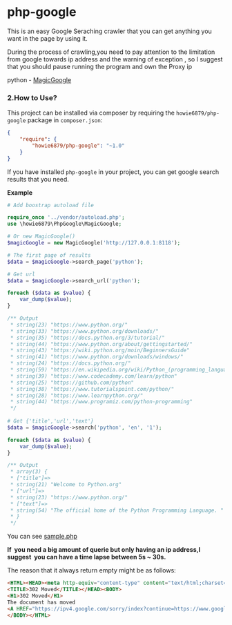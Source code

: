 # php-google
This is an easy Google Seraching crawler that you can get anything you want in the page by using it.

During the process of  crawling,you need to pay attention to the limitation from google towards ip address and the warning of exception , so I suggest that you should pause running the program and own the Proxy ip

python - [MagicGoogle](https://github.com/howie6879/MagicGoogle)

### 2.How to Use?
This project can be installed via composer by requiring the `howie6879/php-google` package in `composer.json`:

``` json
{
    "require": {
        "howie6879/php-google": "~1.0"
    }
}
```

If you have installed `php-google` in your project, you can get google search results that you need.

**Example**

``` php
# Add boostrap autoload file

require_once '../vendor/autoload.php';
use \howie6879\PhpGoogle\MagicGoogle;

# Or new MagicGoogle()
$magicGoogle = new MagicGoogle('http://127.0.0.1:8118');

# The first page of results
$data = $magicGoogle->search_page('python');

# Get url
$data = $magicGoogle->search_url('python');

foreach ($data as $value) {
    var_dump($value);
}

/** Output
 * string(23) "https://www.python.org/"
 * string(33) "https://www.python.org/downloads/"
 * string(35) "https://docs.python.org/3/tutorial/"
 * string(44) "https://www.python.org/about/gettingstarted/"
 * string(43) "https://wiki.python.org/moin/BeginnersGuide"
 * string(41) "https://www.python.org/downloads/windows/"
 * string(24) "https://docs.python.org/"
 * string(59) "https://en.wikipedia.org/wiki/Python_(programming_language)"
 * string(39) "https://www.codecademy.com/learn/python"
 * string(25) "https://github.com/python"
 * string(38) "https://www.tutorialspoint.com/python/"
 * string(28) "https://www.learnpython.org/"
 * string(44) "https://www.programiz.com/python-programming"
 */
 
# Get {'title','url','text'}
$data = $magicGoogle->search('python', 'en', '1');

foreach ($data as $value) {
    var_dump($value);
}

/** Output
 * array(3) {
 * ["title"]=>
 * string(21) "Welcome to Python.org"
 * ["url"]=>
 * string(23) "https://www.python.org/"
 * ["text"]=>
 * string(54) "The official home of the Python Programming Language. "
 * }
 */

```

You can see [sample.php](./examples/sample.php)

**If  you need a big amount of querie but only having an ip address,I suggest  you can have a time lapse between 5s ~ 30s.**

The reason that it always return empty might be as follows:

```html
<HTML><HEAD><meta http-equiv="content-type" content="text/html;charset=utf-8">
<TITLE>302 Moved</TITLE></HEAD><BODY>
<H1>302 Moved</H1>
The document has moved
<A HREF="https://ipv4.google.com/sorry/index?continue=https://www.google.me/s****">here</A>.
</BODY></HTML>
```
